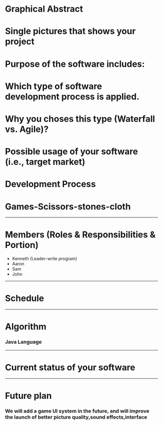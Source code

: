 # Graphical Abstract<br />
# Single pictures that shows your project<br />
# Purpose of the software includes:<br />
# Which type of software development process is applied.<br />
# Why you choses this type (Waterfall vs. Agile)?<br />
# Possible usage of your software (i.e., target market)<br />
# Development Process<br />
# Games-Scissors-stones-cloth<br />
---------------------------------------
# Members (Roles & Responsibilities & Portion)<br />
* Kenneth (Leader-write program)<br />
* Aaron<br />
* Sam<br />
* John<br />
---------------------------------------
# Schedule<br />
---------------------------------------
# Algorithm<br />
### Java Language<br />
---------------------------------------
# Current status of your software<br />
---------------------------------------
# Future plan<br />
### We will add a game UI system in the future, and will improve the launch of better picture quality,sound effects,interface<br />
